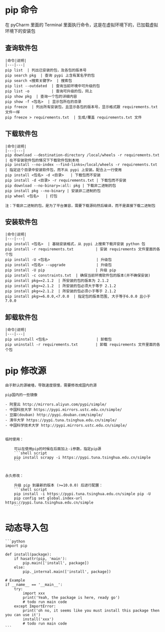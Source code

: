 ﻿
# pip 命令
在 pyCharm 里面的 Terminal 里面执行命令，这是在虚拟环境下的，已加载虚拟环境下的安装包

## 查询软件包

    |命令|说明|
    |---|---|
    pip list  | 列出已安装的包，及各包的版本号
    pip search pkg  | 查询 pypi 上含有某名字的包
    pip search <搜索关键字>  | 搜索包
    pip list --outdated  | 查询当前环境中可升级的包
    pip list -o          | 查询可升级的包，同上
    pip show pkg  | 查询一个包的详细内容
    pip show -f <包名>  | 显示包所在的目录
    pip freeze  | 列出所有安装包，且显示各包的版本号，显示格式跟 requirements.txt 文件一样
    pip freeze > requirements.txt  | 生成/覆盖 requirements.txt 文件


## 下载软件包

    |命令|说明|
    |---|---|
    pip download --destination-directory /local/wheels -r requirements.txt | 在不安装软件包的情况下下载软件包到本地
    pip install --no-index --find-links=/local/wheels -r requirements.txt  | 指定这个目录中安装软件包，而不从 pypi 上安装。配合上一行使用
    pip install <包名> -d <目录>   | 下载包而不安装
    pip install -d <目录> -r requirements.txt | 下载包而不安装
    pip download --no-binary=:all: pkg | 下载非二进制的包
    pip install pkg --no-binary | 安装非二进制的包
    pip wheel <包名>   | 打包
    
    注：下载非二进制的包，是为了平台兼容，需要下载源码然后编译，而不是直接下载二进制包


## 安装软件包

    |命令|说明|
    |---|---|
    pip install <包名>  | 基础安装格式，从 pypi 上搜索下载并安装 python 包
    pip install -r requirements.txt          | 安装 requirements 文件里面的各个包
    pip install -U <包名>                     | 升级包
    pip install <包名> --upgrade              | 升级包
    pip install -U pip                       | 升级 pip
    pip install -c constraints.txt  | 确保当前环境软件包的版本(并不确保安装)
    pip install pkg==2.1.2  | 所安装的包的版本为 2.1.2
    pip install pkg>=2.1.2  | 所安装的包必须大于等于 2.1.2
    pip install pkg<=2.1.2  | 所安装的包必须小于等于 2.1.2
    pip install pkg>=6.0.0,<7.0.0  | 指定包的版本范围, 大于等于6.0.0 且小于7.0.0


## 卸载软件包

    |命令|说明|
    |---|---|
    pip uninstall <包名>                      | 卸载包
    pip uninstall -r requirements.txt        | 卸载 requirements 文件里面的各个包


# pip 修改源

    由于默认的源被墙，导致速度很慢，需要修改成国内的源
    
    pip国内的一些镜像
    
    - 阿里云 http://mirrors.aliyun.com/pypi/simple/
    - 中国科技大学 https://pypi.mirrors.ustc.edu.cn/simple/
    - 豆瓣(douban) http://pypi.douban.com/simple/
    - 清华大学 https://pypi.tuna.tsinghua.edu.cn/simple/
    - 中国科学技术大学 http://pypi.mirrors.ustc.edu.cn/simple/
    
    
    临时使用： 
    
        可以在使用pip的时候在后面加上-i参数，指定pip源  
        ```shell script
        pip install scrapy -i https://pypi.tuna.tsinghua.edu.cn/simple
        ``` 
    
    
    永久修改：
    
        升级 pip 到最新的版本 (>=10.0.0) 后进行配置：  
        ```shell script
        pip install -i https://pypi.tuna.tsinghua.edu.cn/simple pip -U
        pip config set global.index-url https://pypi.tuna.tsinghua.edu.cn/simple
        ```


# 动态导入包

    ```python
    import pip

    def install(package):
        if hasattr(pip, 'main'):
            pip.main(['install', package])
        else:
            pip._internal.main(['install', package])

    # Example
    if __name__ == '__main__':
        try:
            import xxx
            print('Yeah, the package is here, ready go')
            # todo run main code
        except ImportError:
            print('oh no, it seems like you must install this package then you can use it')
            install('xxx')
            # todo run main code
    ```

